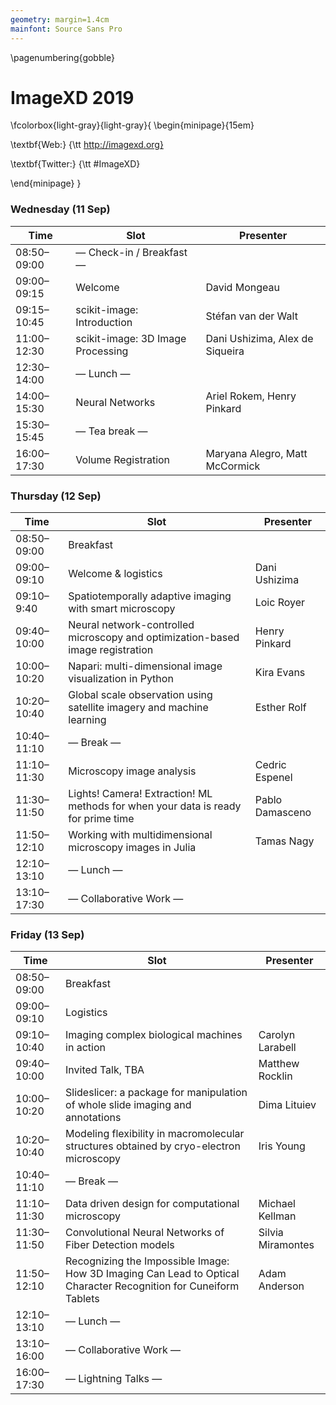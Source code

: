 ```yaml
---
geometry: margin=1.4cm
mainfont: Source Sans Pro
---
```


\pagenumbering{gobble}

# ImageXD 2019

\fcolorbox{light-gray}{light-gray}{
\begin{minipage}{15em}

\textbf{Web:} {\tt http://imagexd.org}

\textbf{Twitter:} {\tt \#ImageXD}

\end{minipage}
}
### Wednesday (11 Sep)

| Time  | Slot                      | Presenter    |
| ----- | ------------------------- | ------------ |
| 08:50–09:00 | — Check-in / Breakfast — |  |
| 09:00–09:15 | Welcome | David Mongeau |
| 09:15–10:45 | scikit-image: Introduction | Stéfan van der Walt |
| 11:00–12:30 | scikit-image: 3D Image Processing | Dani Ushizima, Alex de Siqueira |
| 12:30–14:00 | — Lunch — |  |
| 14:00–15:30 | Neural Networks | Ariel Rokem, Henry Pinkard |
| 15:30–15:45 | — Tea break — |  |
| 16:00–17:30 | Volume Registration | Maryana Alegro, Matt McCormick |

### Thursday (12 Sep)

| Time  | Slot                      | Presenter    |
| ----- | ------------------------- | ------------ |
| 08:50–09:00 | Breakfast |  |
| 09:00–09:10 | Welcome & logistics | Dani Ushizima |
| 09:10–9:40 | Spatiotemporally adaptive imaging with smart microscopy | Loic Royer |
| 09:40–10:00 | Neural network-controlled microscopy and optimization-based image registration | Henry Pinkard |
| 10:00–10:20 | Napari: multi-dimensional image visualization in Python | Kira Evans |
| 10:20–10:40 | Global scale observation using satellite imagery and machine learning | Esther Rolf |
| 10:40–11:10 | — Break — |  |
| 11:10–11:30 | Microscopy image analysis | Cedric Espenel |
| 11:30–11:50 | Lights! Camera! Extraction! ML methods for when your data is ready for prime time | Pablo Damasceno |
| 11:50–12:10 | Working with multidimensional microscopy images in Julia | Tamas Nagy |
| 12:10–13:10 | — Lunch — |  |
| 13:10–17:30 | — Collaborative Work — |  |

### Friday (13 Sep)

| Time  | Slot                      | Presenter    |
| ----- | ------------------------- | ------------ |
| 08:50–09:00 | Breakfast |  |
| 09:00–09:10 | Logistics |  |
| 09:10–10:40 | Imaging complex biological machines in action | Carolyn Larabell |
| 09:40–10:00 | Invited Talk, TBA | Matthew Rocklin |
| 10:00–10:20 | Slideslicer: a package for manipulation of whole slide imaging and annotations | Dima Lituiev |
| 10:20–10:40 | Modeling flexibility in macromolecular structures obtained by cryo-electron microscopy | Iris Young |
| 10:40–11:10 | — Break — |  |
| 11:10–11:30 | Data driven design for computational microscopy | Michael Kellman |
| 11:30–11:50 | Convolutional Neural Networks of Fiber Detection models | Silvia Miramontes |
| 11:50–12:10 | Recognizing the Impossible Image: How 3D Imaging Can Lead to Optical Character Recognition for Cuneiform Tablets | Adam Anderson |
| 12:10–13:10 | — Lunch — |  |
| 13:10–16:00 | — Collaborative Work — |  |
| 16:00–17:30 | — Lightning Talks — |  |

